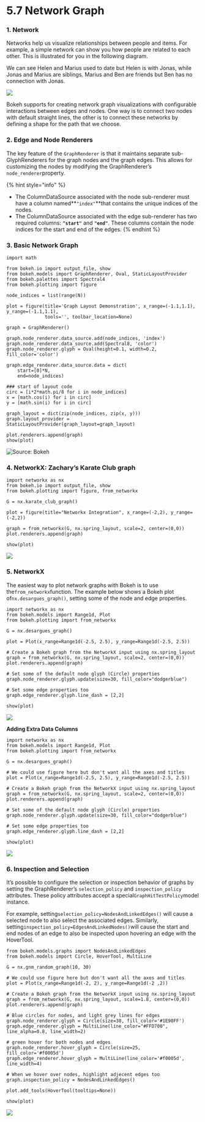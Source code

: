 # 5.7 Network Graph

### 1. Network 

Networks help us visualize relationships between people and items. For example, a simple network can show you how people are related to each other. This is illustrated for you in the following diagram.

We can see Helen and Marius used to date but Helen is with Jonas, while Jonas and Marius are siblings. Marius and Ben are friends but Ben has no connection with Jonas.

![](../.gitbook/assets/screenshot-2020-07-21-at-23.28.17.png)

Bokeh supports for creating network graph visualizations with configurable interactions between edges and nodes. One way is to connect two nodes with default straight lines, the other is to connect these networks by defining a shape for the path that we choose.

### 2. Edge and Node Renderers

The key feature of the `GraphRenderer` is that it maintains separate sub-GlyphRenderers for the graph nodes and the graph edges. This allows for customizing the nodes by modifying the GraphRenderer’s `node_renderer`property. 

{% hint style="info" %}
* The ColumnDataSource associated with the node sub-renderer must have a column named**`"index"`**that contains the unique indices of the nodes.
* The ColumnDataSource associated with the edge sub-renderer has two required columns: **`"start"`** and **`"end"`**. These columns contain the node indices for the start and end of the edges.
{% endhint %}

### 3. Basic Network Graph

```text
import math

from bokeh.io import output_file, show
from bokeh.models import GraphRenderer, Oval, StaticLayoutProvider
from bokeh.palettes import Spectral4
from bokeh.plotting import figure
```

```text
node_indices = list(range(N))

plot = figure(title='Graph Layout Demonstration', x_range=(-1.1,1.1), y_range=(-1.1,1.1),
              tools='', toolbar_location=None)

graph = GraphRenderer()

graph.node_renderer.data_source.add(node_indices, 'index')
graph.node_renderer.data_source.add(Spectral8, 'color')
graph.node_renderer.glyph = Oval(height=0.1, width=0.2, fill_color='color')

graph.edge_renderer.data_source.data = dict(
    start=[0]*N,
    end=node_indices)

### start of layout code
circ = [i*2*math.pi/8 for i in node_indices]
x = [math.cos(i) for i in circ]
y = [math.sin(i) for i in circ]

graph_layout = dict(zip(node_indices, zip(x, y)))
graph.layout_provider = StaticLayoutProvider(graph_layout=graph_layout)

plot.renderers.append(graph)
show(plot)
```

![            Source: Bokeh](../.gitbook/assets/screenshot-2020-07-21-at-23.40.27.png)

### 4. NetworkX: Zachary’s Karate Club graph

```text
import networkx as nx
from bokeh.io import output_file, show
from bokeh.plotting import figure, from_networkx

G = nx.karate_club_graph()

plot = figure(title="Networkx Integration", x_range=(-2,2), y_range=(-2,2))

graph = from_networkx(G, nx.spring_layout, scale=2, center=(0,0))
plot.renderers.append(graph)

show(plot)
```

![](../.gitbook/assets/bokeh_plot-2-%20%283%29.png)

### 5. NetworkX

The easiest way to plot network graphs with Bokeh is to use the`from_networkx`function. The example below shows a Bokeh plot of`nx.desargues_graph()`, setting some of the node and edge properties.

```text
import networkx as nx
from bokeh.models import Range1d, Plot
from bokeh.plotting import from_networkx

G = nx.desargues_graph()

plot = Plot(x_range=Range1d(-2.5, 2.5), y_range=Range1d(-2.5, 2.5))

# Create a Bokeh graph from the NetworkX input using nx.spring_layout
graph = from_networkx(G, nx.spring_layout, scale=2, center=(0,0))
plot.renderers.append(graph)

# Set some of the default node glyph (Circle) properties
graph.node_renderer.glyph.update(size=30, fill_color="dodgerblue")

# Set some edge properties too
graph.edge_renderer.glyph.line_dash = [2,2]

show(plot)
```

![](../.gitbook/assets/screenshot-2020-07-21-at-23.49.37.png)

**Adding Extra Data Columns**

```text
import networkx as nx
from bokeh.models import Range1d, Plot
from bokeh.plotting import from_networkx

G = nx.desargues_graph()

# We could use figure here but don't want all the axes and titles
plot = Plot(x_range=Range1d(-2.5, 2.5), y_range=Range1d(-2.5, 2.5))

# Create a Bokeh graph from the NetworkX input using nx.spring_layout
graph = from_networkx(G, nx.spring_layout, scale=2, center=(0,0))
plot.renderers.append(graph)

# Set some of the default node glyph (Circle) properties
graph.node_renderer.glyph.update(size=30, fill_color="dodgerblue")

# Set some edge properties too
graph.edge_renderer.glyph.line_dash = [2,2]

show(plot)
```

![](../.gitbook/assets/screenshot-2020-07-22-at-00.47.23.png)

### 6. Inspection and Selection

It’s possible to configure the selection or inspection behavior of graphs by setting the GraphRenderer’s `selection_policy` and `inspection_policy` attributes. These policy attributes accept a special`GraphHitTestPolicy`model instance.

For example, setting`selection_policy=NodesAndLinkedEdges()` will cause a selected node to also select the associated edges. Similarly, setting`inspection_policy=EdgesAndLinkedNodes()`will cause the start and end nodes of an edge to also be inspected upon hovering an edge with the HoverTool.

```text
from bokeh.models.graphs import NodesAndLinkedEdges
from bokeh.models import Circle, HoverTool, MultiLine

G = nx.gnm_random_graph(10, 30)

# We could use figure here but don't want all the axes and titles
plot = Plot(x_range=Range1d(-2, 2), y_range=Range1d(-2 ,2))

# Create a Bokeh graph from the NetworkX input using nx.spring_layout
graph = from_networkx(G, nx.spring_layout, scale=1.8, center=(0,0))
plot.renderers.append(graph)

# Blue circles for nodes, and light grey lines for edges
graph.node_renderer.glyph = Circle(size=30, fill_color='#1E90FF')
graph.edge_renderer.glyph = MultiLine(line_color="#FFD700", line_alpha=0.8, line_width=2)

# green hover for both nodes and edges
graph.node_renderer.hover_glyph = Circle(size=25, fill_color='#f0005d')
graph.edge_renderer.hover_glyph = MultiLine(line_color='#f0005d', line_width=4)

# When we hover over nodes, highlight adjecent edges too
graph.inspection_policy = NodesAndLinkedEdges()

plot.add_tools(HoverTool(tooltips=None))

show(plot)
```

![](../.gitbook/assets/screen-recording-2020-07-21-at-23.54.22.gif)


